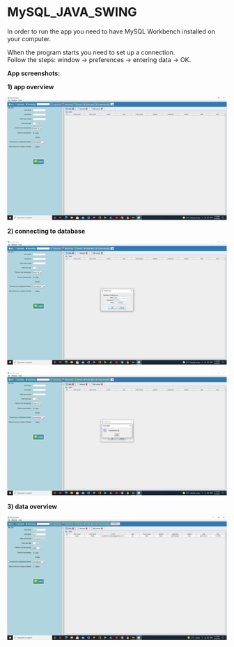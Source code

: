 # MySQL_JAVA_SWING
In order to run the app you need to have MySQL Workbench installed on your computer.

When the program starts you need to set up a connection.  
Follow the steps: window -> preferences -> entering data -> OK.

**App screenshots:**

**1) app overview**

![Image_1](https://github.com/JovanDukic/MySQL_JAVA_SWING/blob/master/Images/Screenshot%20(402).png)

**2) connecting to database**

![Image_2](https://github.com/JovanDukic/MySQL_JAVA_SWING/blob/master/Images/Screenshot%20(403).png)

![Image_3](https://github.com/JovanDukic/MySQL_JAVA_SWING/blob/master/Images/Screenshot%20(404).png)

**3) data overview**

![Image_4](https://github.com/JovanDukic/MySQL_JAVA_SWING/blob/master/Images/Screenshot%20(405).png)

